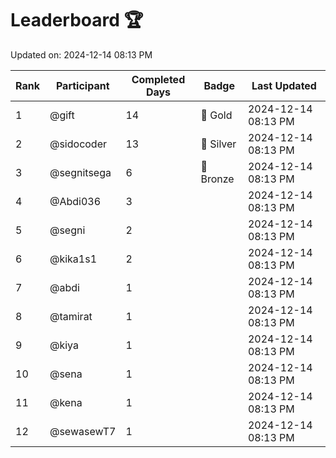 # Leaderboard 🏆

Updated on: 2024-12-14 08:13 PM

| Rank | Participant       | Completed Days | Badge      | Last Updated         |
|------|-------------------|----------------|------------|----------------------|
| 1    | @gift             | 14             | 🏅 Gold     | 2024-12-14 08:13 PM |
| 2    | @sidocoder        | 13             | 🥈 Silver   | 2024-12-14 08:13 PM |
| 3    | @segnitsega       | 6              | 🥉 Bronze   | 2024-12-14 08:13 PM |
| 4    | @Abdi036          | 3              |            | 2024-12-14 08:13 PM |
| 5    | @segni            | 2              |            | 2024-12-14 08:13 PM |
| 6    | @kika1s1          | 2              |            | 2024-12-14 08:13 PM |
| 7    | @abdi             | 1              |            | 2024-12-14 08:13 PM |
| 8    | @tamirat          | 1              |            | 2024-12-14 08:13 PM |
| 9    | @kiya             | 1              |            | 2024-12-14 08:13 PM |
| 10   | @sena             | 1              |            | 2024-12-14 08:13 PM |
| 11   | @kena             | 1              |            | 2024-12-14 08:13 PM |
| 12   | @sewasewT7        | 1              |            | 2024-12-14 08:13 PM |
